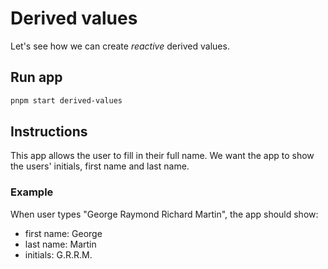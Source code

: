 # Derived values

Let's see how we can create _reactive_ derived values.

## Run app

```bash
pnpm start derived-values
```

## Instructions

This app allows the user to fill in their full name. We want the app to show the users' initials, first name and last name.

### Example

When user types "George Raymond Richard Martin", the app should show:

- first name: George
- last name: Martin
- initials: G.R.R.M.
